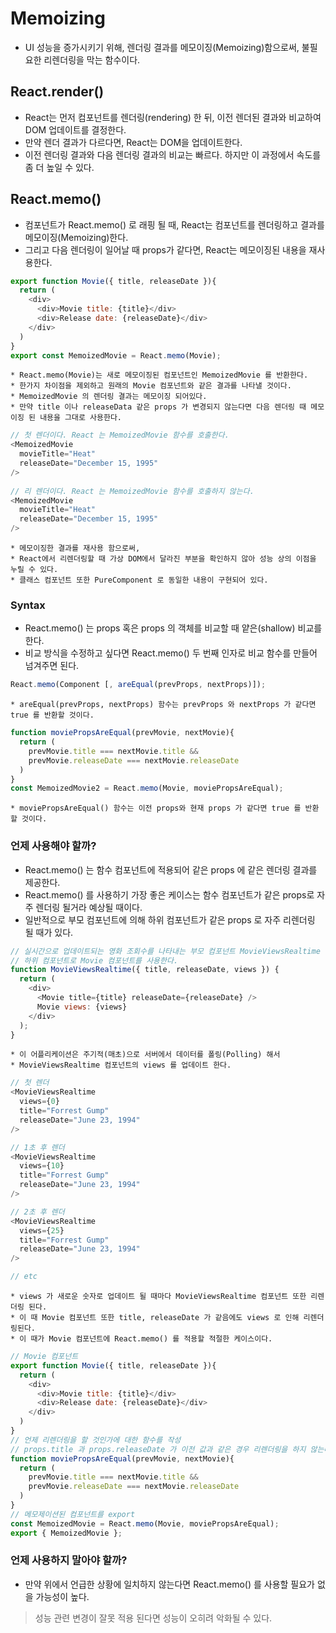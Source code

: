 # Memoizing
+ UI 성능을 증가시키기 위해, 렌더링 결과를 메모이징(Memoizing)함으로써, 불필요한 리렌더링을 막는 함수이다.


## React.render()
+ React는 먼저 컴포넌트를 렌더링(rendering) 한 뒤, 이전 렌더된 결과와 비교하여 DOM 업데이트를 결정한다.
+ 만약 렌더 결과가 다르다면, React는 DOM을 업데이트한다.
+ 이전 렌더링 결과와 다음 렌더링 결과의 비교는 빠르다. 하지만 이 과정에서 속도를 좀 더 높일 수 있다.


## React.memo()
+ 컴포넌트가 React.memo() 로 래핑 될 때, React는 컴포넌트를 렌더링하고 결과를 메모이징(Memoizing)한다.
+ 그리고 다음 렌더링이 일어날 때 props가 같다면, React는 메모이징된 내용을 재사용한다.
``` javascript
export function Movie({ title, releaseDate }){
  return (
    <div>
      <div>Movie title: {title}</div>
      <div>Release date: {releaseDate}</div>
    </div>
  )
}
export const MemoizedMovie = React.memo(Movie);
```
    * React.memo(Movie)는 새로 메모이징된 컴포넌트인 MemoizedMovie 를 반환한다.
    * 한가지 차이점을 제외하고 원래의 Movie 컴포넌트와 같은 결과를 나타낼 것이다.
    * MemoizedMovie 의 렌더링 결과는 메모이징 되어있다. 
    * 만약 title 이나 releaseData 같은 props 가 변경되지 않는다면 다음 렌더링 때 메모이징 된 내용을 그대로 사용한다.
``` javascript
// 첫 렌더이다. React 는 MemoizedMovie 함수를 호출한다.
<MemoizedMovie
  movieTitle="Heat"
  releaseDate="December 15, 1995"
/>
    
// 리 렌더이다. React 는 MemoizedMovie 함수를 호출하지 않는다.
<MemoizedMovie
  movieTitle="Heat"
  releaseDate="December 15, 1995"
/>
```
    * 메모이징한 결과를 재사용 함으로써,
    * React에서 리렌더링할 때 가상 DOM에서 달라진 부분을 확인하지 않아 성능 상의 이점을 누릴 수 있다.
    * 클래스 컴포넌트 또한 PureComponent 로 동일한 내용이 구현되어 있다.
    
    
### Syntax
  + React.memo() 는 props 혹은 props 의 객체를 비교할 때 얕은(shallow) 비교를 한다.
  + 비교 방식을 수정하고 싶다면 React.memo() 두 번째 인자로 비교 함수를 만들어 넘겨주면 된다.
``` javascript
React.memo(Component [, areEqual(prevProps, nextProps)]);
```
    * areEqual(prevProps, nextProps) 함수는 prevProps 와 nextProps 가 같다면 true 를 반환할 것이다.
``` javascript
function moviePropsAreEqual(prevMovie, nextMovie){
  return (
    prevMovie.title === nextMovie.title &&
    prevMovie.releaseDate === nextMovie.releaseDate
  )
}
const MemoizedMovie2 = React.memo(Movie, moviePropsAreEqual);
```
    * moviePropsAreEqual() 함수는 이전 props와 현재 props 가 같다면 true 를 반환할 것이다.
    

### 언제 사용해야 할까?
  + React.memo() 는 함수 컴포넌트에 적용되어 같은 props 에 같은 렌더링 결과를 제공한다.
  + React.memo() 를 사용하기 가장 좋은 케이스는 함수 컴포넌트가 같은 props로 자주 렌더링 될거라 예상될 때이다.
  + 일반적으로 부모 컴포넌트에 의해 하위 컴포넌트가 같은 props 로 자주 리렌더링 될 때가 있다.
``` javascript
// 실시간으로 업데이트되는 영화 조회수를 나타내는 부모 컴포넌트 MovieViewsRealtime
// 하위 컴포넌트로 Movie 컴포넌트를 사용한다.
function MovieViewsRealtime({ title, releaseDate, views }) {
  return (
    <div>
      <Movie title={title} releaseDate={releaseDate} />
      Movie views: {views}
    </div>
  );
}
```
    * 이 어플리케이션은 주기적(매초)으로 서버에서 데이터를 폴링(Polling) 해서 
    * MovieViewsRealtime 컴포넌트의 views 를 업데이트 한다.
``` javascript
// 첫 렌더
<MovieViewsRealtime
  views={0}
  title="Forrest Gump"
  releaseDate="June 23, 1994"
/>

// 1초 후 렌더
<MovieViewsRealtime
  views={10}
  title="Forrest Gump"
  releaseDate="June 23, 1994"
/>

// 2초 후 렌더
<MovieViewsRealtime
  views={25}
  title="Forrest Gump"
  releaseDate="June 23, 1994"
/>

// etc
```
    * views 가 새로운 숫자로 업데이트 될 때마다 MovieViewsRealtime 컴포넌트 또한 리렌더링 된다.
    * 이 때 Movie 컴포넌트 또한 title, releaseDate 가 같음에도 views 로 인해 리렌더링된다.
    * 이 때가 Movie 컴포넌트에 React.memo() 를 적용할 적절한 케이스이다.
``` javascript
// Movie 컴포넌트 
export function Movie({ title, releaseDate }){
  return (
    <div>
      <div>Movie title: {title}</div>
      <div>Release date: {releaseDate}</div>
    </div>
  )
}
// 언제 리렌더링을 할 것인가에 대한 함수를 작성
// props.title 과 props.releaseDate 가 이전 값과 같은 경우 리렌더링을 하지 않는다.
function moviePropsAreEqual(prevMovie, nextMovie){
  return (
    prevMovie.title === nextMovie.title &&
    prevMovie.releaseDate === nextMovie.releaseDate
  )
}
// 메모제이션된 컴포넌트를 export
const MemoizedMovie = React.memo(Movie, moviePropsAreEqual);
export { MemoizedMovie };
```

### 언제 사용하지 말아야 할까?
  + 만약 위에서 언급한 상황에 일치하지 않는다면 React.memo() 를 사용할 필요가 없을 가능성이 높다.
  > 성능 관련 변경이 잘못 적용 된다면 성능이 오히려 악화될 수 있다.
  
